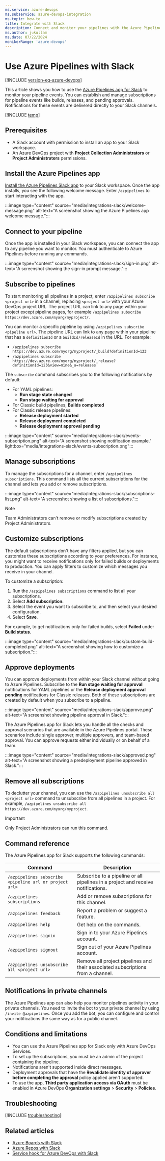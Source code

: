 ```yaml
---
ms.service: azure-devops
ms.subservice: azure-devops-integration
ms.topic: how-to
title: Integrate with Slack
description: Connect and monitor your pipelines with the Azure Pipelines app for Slack.
ms.author: jukullam
ms.date: 07/22/2024
monikerRange: 'azure-devops'
---
```

 
# Use Azure Pipelines with Slack

[!INCLUDE [version-eq-azure-devops](../../includes/version-eq-azure-devops.md)]

This article shows you how to use the [Azure Pipelines app for Slack](https://slack.com/apps/AFH4Y66N9-azure-pipelines) to monitor your pipeline events. You can establish and manage subscriptions for pipeline events like builds, releases, and pending approvals. Notifications for these events are delivered directly to your Slack channels.

[!INCLUDE [temp](../../includes/feature-support-cloud-only.md)] 

## Prerequisites

- A Slack account with permission to install an app to your Slack workspace.
- An Azure DevOps project with **Project Collection Administrators** or **Project Administrators** permissions.

## Install the Azure Pipelines app

[Install the Azure Pipelines Slack app](https://azchatopprodcus1.azchatops.visualstudio.com/_slack/installslackapp) to your Slack workspace. Once the app installs, you see the following welcome message. Enter `/azpipelines` to start interacting with the app.

:::image type="content" source="media/integrations-slack/welcome-message.png" alt-text="A screenshot showing the Azure Pipelines app welcome message.":::

## Connect to your pipeline

Once the app is installed in your Slack workspace, you can connect the app to any pipeline you want to monitor. You must authenticate to Azure Pipelines before running any commands.

:::image type="content" source="media/integrations-slack/sign-in.png" alt-text="A screenshot showing the sign-in prompt message.":::

## Subscribe to pipelines

To start monitoring all pipelines in a project, enter `/azpipelines subscribe <project url>` in a channel, replacing `<project url>` with your Azure DevOps project URL. The project URL can link to any page within your project except pipeline pages, for example `/azpipelines subscribe https://dev.azure.com/myorg/myproject/`.

You can monitor a specific pipeline by using `/azpipelines subscribe <pipeline url>`. The pipeline URL can link to any page within your pipeline that has a `definitionId` or a `buildId/releaseId` in the URL. For example:

- `/azpipelines subscribe https://dev.azure.com/myorg/myproject/_build?definitionId=123`
- `/azpipelines subscribe https://dev.azure.com/myorg/myproject/_release?definitionId=123&view=mine&_a=releases`

The `subscribe` command subscribes you to the following notifications by default:

- For YAML pipelines:
  - **Run stage state changed**
  - **Run stage waiting for approval**
- For Classic build pipelines, **Builds completed**
- For Classic release pipelines:
  - **Release deployment started**
  - **Release deployment completed**
  - **Release deployment approval pending**
  
:::image type="content" source="media/integrations-slack/events-subscription.png" alt-text="A screenshot showing notification example." lightbox="media/integrations-slack/events-subscription.png":::

## Manage subscriptions

To manage the subscriptions for a channel, enter `/azpipelines subscriptions`. This command lists all the current subscriptions for the channel and lets you add or remove subscriptions.

:::image type="content" source="media/integrations-slack/subscriptions-list.png" alt-text="A screenshot showing a list of subscriptions.":::

> [!NOTE]
> Team Administrators can't remove or modify subscriptions created by Project Administrators.

## Customize subscriptions

The default subscriptions don't have any filters applied, but you can customize these subscriptions according to your preferences. For instance, you might want to receive notifications only for failed builds or deployments to production. You can apply filters to customize which messages you receive in your channel.

To customize a subscription:

1. Run the `/azpipelines subscriptions` command to list all your subscriptions.
1. Select **Add subscription**.
1. Select the event you want to subscribe to, and then select your desired configuration.
1. Select **Save**.

For example, to get notifications only for failed builds, select **Failed** under **Build status**.

:::image type="content" source="media/integrations-slack/custom-build-completed.png" alt-text="A screenshot showing how to customize a subscription.":::

## Approve deployments

You can approve deployments from within your Slack channel without going to Azure Pipelines. Subscribe to the **Run stage waiting for approval** notifications for YAML pipelines or the **Release deployment approval pending** notifications for Classic releases. Both of these subscriptions are created by default when you subscribe to a pipeline.

:::image type="content" source="media/integrations-slack/approve.png" alt-text="A screenshot showing pipeline approval in Slack.":::

The Azure Pipelines app for Slack lets you handle all the checks and approval scenarios that are available in the Azure Pipelines portal. These scenarios include single approver, multiple approvers, and team-based approval. You can approve requests either individually or on behalf of a team.

:::image type="content" source="media/integrations-slack/approved.png" alt-text="A screenshot showing a predeployment pipeline approved in Slack.":::

## Remove all subscriptions

To declutter your channel, you can use the `/azpipelines unsubscribe all <project url>` command to unsubscribe from all pipelines in a project. For example, `/azpipelines unsubscribe all https://dev.azure.com/myorg/myproject`.
> [!IMPORTANT] 
> Only Project Administrators can run this command.

## Command reference

The Azure Pipelines app for Slack supports the following commands:

| Command        | Description  |
| -------------------- |----------------|
| `/azpipelines subscribe <pipeline url or project url>`      | Subscribe to a pipeline or all pipelines in a project and receive notifications. | 
| `/azpipelines subscriptions`      | Add or remove subscriptions for this channel.      | 
| `/azpipelines feedback` | Report a problem or suggest a feature.      |
| `/azpipelines help`     | Get help on the commands. |
| `/azpipelines signin`  | Sign in to your Azure Pipelines account. |
| `/azpipelines signout`  | Sign out of your Azure Pipelines account. |
| `/azpipelines unsubscribe all <project url>` | Remove all project pipelines and their associated subscriptions from a channel. |

## Notifications in private channels

The Azure Pipelines app can also help you monitor pipelines activity in your private channels. You need to invite the bot to your private channel by using `/invite @azpipelines`. Once you add the bot, you can configure and control your notifications the same way as for a public channel.

## Conditions and limitations

- You can use the Azure Pipelines app for Slack only with Azure DevOps Services.
- To set up the subscriptions, you must be an admin of the project containing the pipeline.
- Notifications aren't supported inside direct messages.
- Deployment approvals that have the **Revalidate identity of approver before completing the approval** policy applied aren't supported.
- To use the app, **Third party application access via OAuth** must be enabled in Azure DevOps **Organization settings** > **Security** > **Policies**.

## Troubleshooting

[!INCLUDE [troubleshooting](includes/troubleshoot-authentication.md)]

## Related articles
- [Azure Boards with Slack](../../boards/integrations/boards-slack.md)
- [Azure Repos with Slack](../../repos/integrations/repos-slack.md)
- [Service hook for Azure DevOps with Slack](../../service-hooks/services/slack.md)